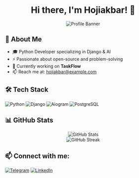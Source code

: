 <h1 align="center">Hi there, I'm Hojiakbar! 👋</h1>

<p align="center">
  <img src="https://github.com/hojiakbar/banner.png" alt="Profile Banner" />
</p>

## 🚀 About Me
- 🎓 Python Developer specializing in Django & AI
- ⚡ Passionate about open-source and problem-solving
- 🌱 Currently working on **TaskFlow**
- 📫 Reach me at: [hojiakbar@example.com](mailto:hojiakbar@example.com)

## 🛠 Tech Stack
![Python](https://img.shields.io/badge/Python-3776AB?style=for-the-badge&logo=python&logoColor=white)
![Django](https://img.shields.io/badge/Django-092E20?style=for-the-badge&logo=django&logoColor=white)
![Aiogram](https://img.shields.io/badge/Aiogram-FFCC00?style=for-the-badge)
![PostgreSQL](https://img.shields.io/badge/PostgreSQL-316192?style=for-the-badge&logo=postgresql&logoColor=white)

## 📊 GitHub Stats
<p align="center">
  <img src="https://github-readme-stats.vercel.app/api?username=hojiakbar&show_icons=true&theme=radical" alt="GitHub Stats" />
  <br />
  <img src="https://streak-stats.demolab.com?user=hojiakbar&theme=radical&hide_border=true" alt="GitHub Streak" />
</p>

## 📫 Connect with me:
[![Telegram](https://img.shields.io/badge/Telegram-2CA5E0?style=for-the-badge&logo=telegram&logoColor=white)](https://t.me/yourusername)
[![LinkedIn](https://img.shields.io/badge/LinkedIn-0077B5?style=for-the-badge&logo=linkedin&logoColor=white)](https://linkedin.com/in/yourprofile)
